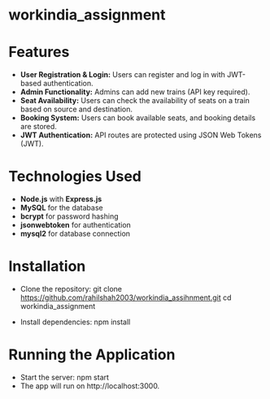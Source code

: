 # workindia_assignment


# Features
- **User Registration & Login:** Users can register and log in with JWT-based authentication.
- **Admin Functionality:** Admins can add new trains (API key required).
- **Seat Availability:** Users can check the availability of seats on a train based on source and destination.
- **Booking System:** Users can book available seats, and booking details are stored.
- **JWT Authentication:** API routes are protected using JSON Web Tokens (JWT).

# Technologies Used
- **Node.js** with **Express.js**
- **MySQL** for the database
- **bcrypt** for password hashing
- **jsonwebtoken** for authentication
- **mysql2** for database connection

# Installation

- Clone the repository: git clone https://github.com/rahilshah2003/workindia_assihnment.git    cd workindia_assignment

- Install dependencies: npm install


# Running the Application
- Start the server: npm start
- The app will run on http://localhost:3000.
